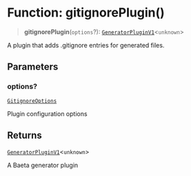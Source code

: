 # Function: gitignorePlugin()

> **gitignorePlugin**(`options`?): [`GeneratorPluginV1`](../../generator/interfaces/GeneratorPluginV1.md)\<`unknown`\>

A plugin that adds .gitignore entries for generated files.

## Parameters

### options?

[`GitignoreOptions`](../interfaces/GitignoreOptions.md)

Plugin configuration options

## Returns

[`GeneratorPluginV1`](../../generator/interfaces/GeneratorPluginV1.md)\<`unknown`\>

A Baeta generator plugin
